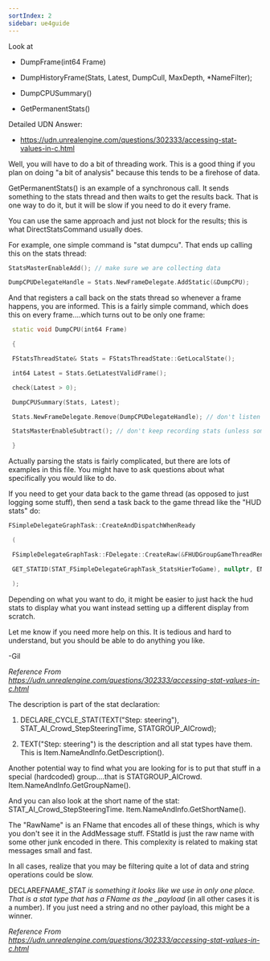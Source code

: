 ```yaml
---
sortIndex: 2
sidebar: ue4guide
---
```


Look at

- DumpFrame(int64 Frame)

- DumpHistoryFrame(Stats, Latest, DumpCull, MaxDepth, \*NameFilter);

- DumpCPUSummary()

- GetPermanentStats()

Detailed UDN Answer:

- <https://udn.unrealengine.com/questions/302333/accessing-stat-values-in-c.html>

Well, you will have to do a bit of threading work. This is a good thing if you plan on doing "a bit of analysis" because this tends to be a firehose of data.

GetPermanentStats() is an example of a synchronous call. It sends something to the stats thread and then waits to get the results back. That is one way to do it, but it will be slow if you need to do it every frame.

You can use the same approach and just not block for the results; this is what DirectStatsCommand usually does.

For example, one simple command is "stat dumpcu". That ends up calling this on the stats thread:

```cpp
StatsMasterEnableAdd(); // make sure we are collecting data

DumpCPUDelegateHandle = Stats.NewFrameDelegate.AddStatic(&DumpCPU);
```

And that registers a call back on the stats thread so whenever a frame happens, you are informed. This is a fairly simple command, which does this on every frame....which turns out to be only one frame:

```cpp
 static void DumpCPU(int64 Frame)

 {

 FStatsThreadState& Stats = FStatsThreadState::GetLocalState();

 int64 Latest = Stats.GetLatestValidFrame();

 check(Latest > 0);

 DumpCPUSummary(Stats, Latest);

 Stats.NewFrameDelegate.Remove(DumpCPUDelegateHandle); // don't listen any more

 StatsMasterEnableSubtract(); // don't keep recording stats (unless someone else is looking)

 }
```

Actually parsing the stats is fairly complicated, but there are lots of examples in this file. You might have to ask questions about what specifically you would like to do.

If you need to get your data back to the game thread (as opposed to just logging some stuff), then send a task back to the game thread like the "HUD stats" do:

```cpp
FSimpleDelegateGraphTask::CreateAndDispatchWhenReady

 (

 FSimpleDelegateGraphTask::FDelegate::CreateRaw(&FHUDGroupGameThreadRenderer::Get(), &FHUDGroupGameThreadRenderer::NewData, ToGame),

 GET_STATID(STAT_FSimpleDelegateGraphTask_StatsHierToGame), nullptr, ENamedThreads::GameThread

 );
```

Depending on what you want to do, it might be easier to just hack the hud stats to display what you want instead setting up a different display from scratch.

Let me know if you need more help on this. It is tedious and hard to understand, but you should be able to do anything you like.

\-Gil

*Reference From <https://udn.unrealengine.com/questions/302333/accessing-stat-values-in-c.html>*

The description is part of the stat declaration:

1. DECLARE_CYCLE_STAT(TEXT("Step: steering"), STAT_AI_Crowd_StepSteeringTime, STATGROUP_AICrowd);

1. TEXT("Step: steering") is the description and all stat types have them. This is Item.NameAndInfo.GetDescription().

Another potential way to find what you are looking for is to put that stuff in a special (hardcoded) group....that is STATGROUP_AICrowd. Item.NameAndInfo.GetGroupName().

And you can also look at the short name of the stat: STAT_AI_Crowd_StepSteeringTime. Item.NameAndInfo.GetShortName().

The "RawName" is an FName that encodes all of these things, which is why you don't see it in the AddMessage stuff. FStatId is just the raw name with some other junk encoded in there. This complexity is related to making stat messages small and fast.

In all cases, realize that you may be filtering quite a lot of data and string operations could be slow.

DECLARE*FNAME_STAT is something it looks like we use in only one place. That is a stat type that has a FName as the \_payload* (in all other cases it is a number). If you just need a string and no other payload, this might be a winner.

*Reference From <https://udn.unrealengine.com/questions/302333/accessing-stat-values-in-c.html>*
